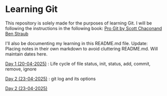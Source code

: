 # Learning Git

This repository is solely made for the purposes of learning Git. I will be following the instructions in the following book:
[Pro Git by Scott Chaconand Ben Straub](https://git-scm.com/book/en/v2)

I'll also be documenting my learning in this README.md file.
Update: Placing notes in their own markdown to avoid cluttering README.md. Will maintain dates here.

[Day 1 (20-04-2025)](./Day1.md) : Life cycle of file status, init, status, add, commit, remove, ignore

[Day 2 (23-04-2025)](./Day2.md) : git log and its options

[Day 2 (23-04-2025)](./Day3.md)